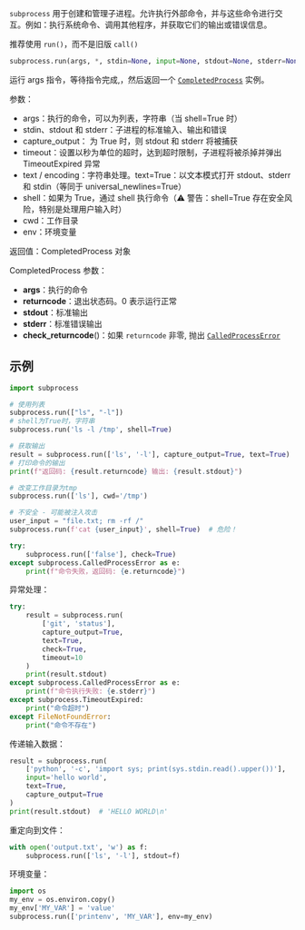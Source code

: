 `subprocess` 用于创建和管理子进程。允许执行外部命令，并与这些命令进行交互。例如：执行系统命令、调用其他程序，并获取它们的输出或错误信息。

推荐使用 `run()`，而不是旧版 `call()`

```python
subprocess.run(args, *, stdin=None, input=None, stdout=None, stderr=None, capture_output=False, shell=False, cwd=None, timeout=None, check=False, encoding=None, errors=None, text=None, env=None, universal_newlines=None, **other_popen_kwargs)
```

运行 args 指令，等待指令完成,，然后返回一个 [`CompletedProcess`](https://docs.python.org/zh-cn/3.11/library/subprocess.html#subprocess.CompletedProcess) 实例。

参数：

- args：执行的命令，可以为列表，字符串（当 shell=True 时）
- stdin、stdout 和 stderr：子进程的标准输入、输出和错误
- capture_output： 为 True 时，则 stdout 和 stderr 将被捕获
- timeout：设置以秒为单位的超时，达到超时限制，子进程将被杀掉并弹出 TimeoutExpired 异常
- text / encoding：字符串处理。text=True：以文本模式打开 stdout、stderr 和 stdin（等同于 universal_newlines=True）
-  shell：如果为 True，通过 shell 执行命令（⚠️ 警告：shell=True 存在安全风险，特别是处理用户输入时）
- cwd：工作目录
- env：环境变量

返回值：CompletedProcess 对象

CompletedProcess 参数：

- **args**：执行的命令
- **returncode**：退出状态码。0 表示运行正常
- **stdout**：标准输出
- **stderr**：标准错误输出
- **check_returncode**()：如果 `returncode` 非零, 抛出 [`CalledProcessError`](https://docs.python.org/zh-cn/3.11/library/subprocess.html#subprocess.CalledProcessError)

## 示例

```python
import subprocess

# 使用列表
subprocess.run(["ls", "-l"])
# shell为True时，字符串
subprocess.run('ls -l /tmp', shell=True)

# 获取输出
result = subprocess.run(['ls', '-l'], capture_output=True, text=True)
# 打印命令的输出
print(f"返回码: {result.returncode} 输出: {result.stdout}")

# 改变工作目录为tmp
subprocess.run(['ls'], cwd='/tmp')

# 不安全 - 可能被注入攻击
user_input = "file.txt; rm -rf /"
subprocess.run(f'cat {user_input}', shell=True)  # 危险！

try:
    subprocess.run(['false'], check=True)
except subprocess.CalledProcessError as e:
    print(f"命令失败，返回码: {e.returncode}")
```

异常处理：

```python
try:
    result = subprocess.run(
        ['git', 'status'],
        capture_output=True,
        text=True,
        check=True,
        timeout=10
    )
    print(result.stdout)
except subprocess.CalledProcessError as e:
    print(f"命令执行失败: {e.stderr}")
except subprocess.TimeoutExpired:
    print("命令超时")
except FileNotFoundError:
    print("命令不存在")
```

传递输入数据：

```python
result = subprocess.run(
    ['python', '-c', 'import sys; print(sys.stdin.read().upper())'],
    input='hello world',
    text=True,
    capture_output=True
)
print(result.stdout)  # 'HELLO WORLD\n'
```

重定向到文件：

```python
with open('output.txt', 'w') as f:
    subprocess.run(['ls', '-l'], stdout=f)
```

环境变量：

```python
import os
my_env = os.environ.copy()
my_env['MY_VAR'] = 'value'
subprocess.run(['printenv', 'MY_VAR'], env=my_env)
```